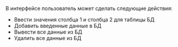 В интерфейсе пользователь может сделать следующие действия:
- Ввести значения столбца 1 и столбца 2 для таблицы БД
- Добавить введенные данные в БД
- Вывести все данные из БД
- Удалить все данные из БД